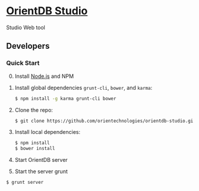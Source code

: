 # [OrientDB Studio](https://github.com/orientechnologies/orientdb-studio)

Studio Web tool



## Developers

### Quick Start

0. Install [Node.js](http://nodejs.org/) and NPM 

1. Install global dependencies `grunt-cli`, `bower`, and `karma`:

    ```bash
    $ npm install -g karma grunt-cli bower
    ```

2. Clone the repo:

	```bash
	$ git clone https://github.com/orientechnologies/orientdb-studio.git
	```

3. Install local dependencies:

    ```bash
    $ npm install
    $ bower install
    ```

4. Start OrientDB server


5. Start the server grunt

>
	$ grunt server







